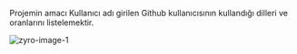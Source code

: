 Projemin amacı Kullanıcı adı girilen Github kullanıcısının kullandığı dilleri ve oranlarını listelemektir.






![zyro-image-_1_](https://github.com/nurabdullah/GithubUserSearchApp/assets/48687868/764a5b2f-3e38-428f-bac8-b345e7a95550)


